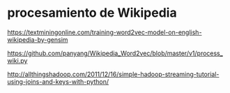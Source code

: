 # procesamiento de Wikipedia
https://textminingonline.com/training-word2vec-model-on-english-wikipedia-by-gensim

https://github.com/panyang/Wikipedia_Word2vec/blob/master/v1/process_wiki.py


http://allthingshadoop.com/2011/12/16/simple-hadoop-streaming-tutorial-using-joins-and-keys-with-python/